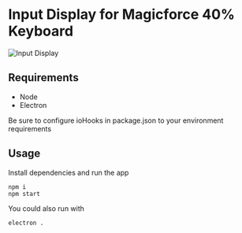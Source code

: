 # Input Display for Magicforce 40% Keyboard

![Input Display](https://i.imgur.com/FLrqafd.png)

## Requirements

* Node
* Electron

Be sure to configure ioHooks in package.json to your environment requirements

## Usage

Install dependencies and run the app
```
npm i
npm start
```

You could also run with
```
electron .
```